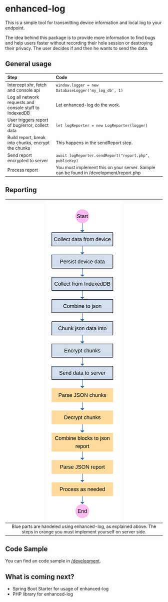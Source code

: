 enhanced-log
===
This is a simple tool for transmitting device information and local log to your endpoint. 

The idea behind this package is to provide more information to find bugs and help users faster without 
recording their hole session or destroying their privacy. The user decides if and then he wants to send the data.

## General usage

| Step                                                   | Code                                                                                   |
| :------------------------------------------------------| :------------------------------------------------------------------------------------- |
| Intercept xhr, fetch and console api                   | ``window.logger = new DatabaseLogger('my_log_db', 1)``                                 |
| Log all network requests and console stuff to IndexedDB| Let enhanced-log do the work.                                                          |
| User triggers report of bug/error, collect data        | ``let logReporter = new LogReporter(logger)``                                          |
| Build report, break into chunks, encrypt the chunks    | This happens in the sendReport step.                                                   |
| Send report encrypted to server                        | ``await logReporter.sendReport("report.php", publicKey)``                              |
| Process report                                         | You must implement this on your server. Sample can be found in /development/report.php |


## Reporting

| ![Process](./graphics/process.svg) 
|:--:| 
| Blue parts are handeled using enhanced-log, as explained above. The steps in orange you must implement yourself on server side. |

## Code Sample
You can find an code sample in [/development](./development/index.html).

## What is coming next?

- Spring Boot Starter for usage of enhanced-log
- PHP library for enhanced-log